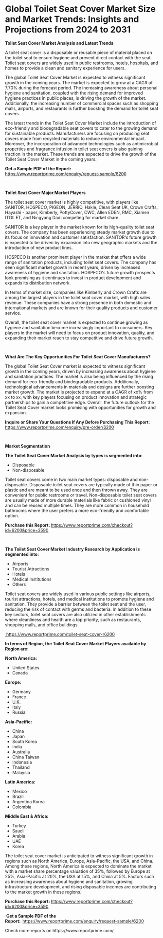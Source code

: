 <p><h1>Global Toilet Seat Cover Market Size and Market Trends: Insights and Projections from 2024 to 2031</h1></p><p><strong>Toilet Seat Cover Market Analysis and Latest Trends</strong></p>
<p><p>A toilet seat cover is a disposable or reusable piece of material placed on the toilet seat to ensure hygiene and prevent direct contact with the seat. Toilet seat covers are widely used in public restrooms, hotels, hospitals, and homes to provide a clean and sanitary experience for users.</p><p>The global Toilet Seat Cover Market is expected to witness significant growth in the coming years. The market is expected to grow at a CAGR of 7.70% during the forecast period. The increasing awareness about personal hygiene and sanitation, coupled with the rising demand for improved hygiene practices in public places, is driving the growth of the market. Additionally, the increasing number of commercial spaces such as shopping malls, airports, and restaurants is further boosting the demand for toilet seat covers.</p><p>The latest trends in the Toilet Seat Cover Market include the introduction of eco-friendly and biodegradable seat covers to cater to the growing demand for sustainable products. Manufacturers are focusing on producing seat covers made from recycled materials to reduce environmental impact. Moreover, the incorporation of advanced technologies such as antimicrobial properties and fragrance infusion in toilet seat covers is also gaining traction in the market. These trends are expected to drive the growth of the Toilet Seat Cover Market in the coming years.</p></p>
<p><strong>Get a Sample PDF of the Report:&nbsp;</strong> <a href="https://www.reportprime.com/enquiry/request-sample/6200">https://www.reportprime.com/enquiry/request-sample/6200</a></p>
<p>&nbsp;</p>
<p><strong>Toilet Seat Cover Major Market Players</strong></p>
<p><p>The toilet seat cover market is highly competitive, with players like SANITOR, HOSPECO, PIGEON, JERRIO, Hakle, Clean Seat UK, Crown Crafts, Hayashi - paper, Kimberly, PottyCover, CWC, Allen EDEN, RMC, Xiamen ITOILET, and Ningyang Dadi competing for market share.</p><p>SANITOR is a key player in the market known for its high-quality toilet seat covers. The company has been experiencing steady market growth due to its focus on innovation and customer satisfaction. SANITOR's future growth is expected to be driven by expansion into new geographic markets and the introduction of new product lines.</p><p>HOSPECO is another prominent player in the market that offers a wide range of sanitation products, including toilet seat covers. The company has seen significant market growth in recent years, driven by increased awareness of hygiene and sanitation. HOSPECO's future growth prospects look promising as it continues to invest in product development and expands its distribution network.</p><p>In terms of market size, companies like Kimberly and Crown Crafts are among the largest players in the toilet seat cover market, with high sales revenue. These companies have a strong presence in both domestic and international markets and are known for their quality products and customer service.</p><p>Overall, the toilet seat cover market is expected to continue growing as hygiene and sanitation become increasingly important to consumers. Key players in the market will need to focus on product innovation, quality, and expanding their market reach to stay competitive and drive future growth.</p></p>
<p>&nbsp;</p>
<p><strong>What Are The Key Opportunities For Toilet Seat Cover Manufacturers?</strong></p>
<p><p>The global Toilet Seat Cover market is expected to witness significant growth in the coming years, driven by increasing awareness about hygiene and sanitation practices. The market is also being influenced by the rising demand for eco-friendly and biodegradable products. Additionally, technological advancements in materials and designs are further boosting market growth. The market is projected to expand at a CAGR of xx% from xx to xx, with key players focusing on product innovation and strategic partnerships to gain a competitive edge. Overall, the future outlook for the Toilet Seat Cover market looks promising with opportunities for growth and expansion.</p></p>
<p><strong>Inquire or Share Your Questions If Any Before Purchasing This Report:</strong> <a href="https://www.reportprime.com/enquiry/pre-order/6200">https://www.reportprime.com/enquiry/pre-order/6200</a></p>
<p>&nbsp;</p>
<p><strong>Market Segmentation</strong></p>
<p><strong>The Toilet Seat Cover Market Analysis by types is segmented into:</strong></p>
<p><ul><li>Disposable</li><li>Non-disposable</li></ul></p>
<p><p>Toilet seat covers come in two main market types: disposable and non-disposable. Disposable toilet seat covers are typically made of thin paper or plastic and are meant to be used once and then thrown away. They are convenient for public restrooms or travel. Non-disposable toilet seat covers are usually made of more durable materials like fabric or cushioned vinyl and can be reused multiple times. They are more common in household bathrooms where the user prefers a more eco-friendly and comfortable option.</p></p>
<p><strong>Purchase this Report:&nbsp;</strong><a href="https://www.reportprime.com/checkout?id=6200&price=3590">https://www.reportprime.com/checkout?id=6200&price=3590</a></p>
<p>&nbsp;</p>
<p><strong>The Toilet Seat Cover Market Industry Research by Application is segmented into:</strong></p>
<p><ul><li>Airports</li><li>Tourist Attractions</li><li>Hotels</li><li>Medical Institutions</li><li>Others</li></ul></p>
<p><p>Toilet seat covers are widely used in various public settings like airports, tourist attractions, hotels, and medical institutions to promote hygiene and sanitation. They provide a barrier between the toilet seat and the user, reducing the risk of contact with germs and bacteria. In addition to these key sectors, toilet seat covers are also utilized in other establishments where cleanliness and health are a top priority, such as restaurants, shopping malls, and office buildings.</p></p>
<p><a href="https://www.reportprime.com/toilet-seat-cover-r6200">&nbsp;https://www.reportprime.com/toilet-seat-cover-r6200</a></p>
<p><strong>In terms of Region, the Toilet Seat Cover Market Players available by Region are:</strong></p>
<p>
    <p> <strong> North America: </strong>
        <ul>
            <li>United States</li>
            <li>Canada</li>
        </ul>
        </p> 
    <p> <strong> Europe: </strong>
        <ul>
            <li>Germany</li>
            <li>France</li>
            <li>U.K.</li>
            <li>Italy</li>
            <li>Russia</li>
        </ul>
        </p> 
    <p> <strong> Asia-Pacific: </strong>
        <ul>
            <li>China</li>
            <li>Japan</li>
            <li>South Korea</li>
            <li>India</li>
            <li>Australia</li>
            <li>China Taiwan</li>
            <li>Indonesia</li>
            <li>Thailand</li>
            <li>Malaysia</li>
        </ul>
        </p> 
    <p> <strong> Latin America: </strong>
        <ul>
            <li>Mexico</li>
            <li>Brazil</li>
            <li>Argentina Korea</li>
            <li>Colombia</li>
        </ul>
        </p> 
    <p> <strong> Middle East & Africa: </strong>
        <ul>
            <li>Turkey</li>
            <li>Saudi</li>
            <li>Arabia</li>
            <li>UAE</li>
            <li>Korea</li>
        </ul>
    </p>
    </p>
<p><p>The toilet seat cover market is anticipated to witness significant growth in regions such as North America, Europe, Asia-Pacific, the USA, and China. Among these regions, North America is expected to dominate the market with a market share percentage valuation of 35%, followed by Europe at 25%, Asia-Pacific at 20%, the USA at 15%, and China at 5%. Factors such as increasing awareness about hygiene and sanitation, growing infrastructure development, and rising disposable incomes are contributing to the market growth in these regions.</p></p>
<p><strong>Purchase this Report: </strong><a href="https://www.reportprime.com/checkout?id=6200&price=3590">https://www.reportprime.com/checkout?id=6200&price=3590</a></p>
<p>&nbsp;<strong>Get a Sample PDF of the Report:&nbsp;&nbsp;</strong><a href="https://www.reportprime.com/enquiry/request-sample/6200">https://www.reportprime.com/enquiry/request-sample/6200</a></p>
<p><strong></strong></p>
<p>Check more reports on https://www.reportprime.com/</p>